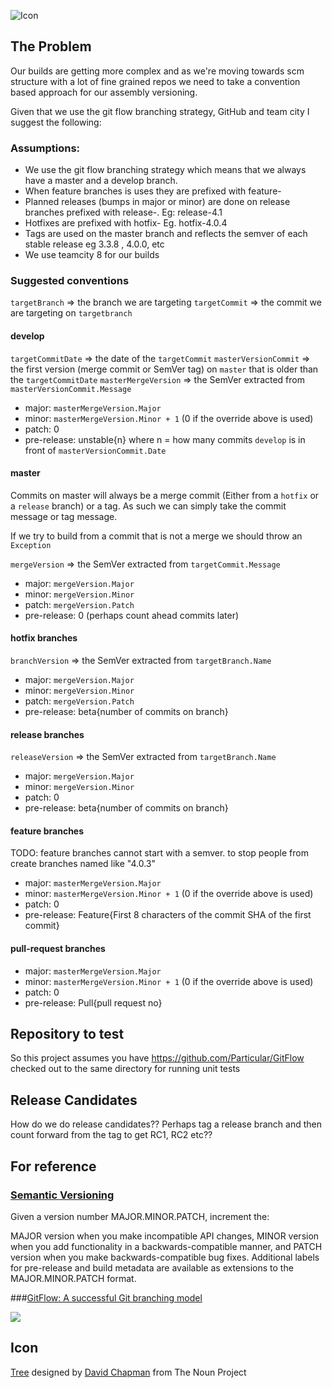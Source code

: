 ![Icon](https://raw.github.com/Particular/GitFlowVersion/master/Icon/package_icon.png)

## The Problem

Our builds are getting more complex and as we're moving towards scm structure with a lot of fine grained repos we need to take a convention based approach for our assembly versioning.

Given that we use the git flow branching strategy, GitHub and team city I suggest the following:

### Assumptions:

* We use the git flow branching strategy which means that we always have a master and a develop branch.
* When feature branches is uses they are prefixed with feature-
* Planned releases (bumps in major or minor) are done on release branches prefixed with release-. Eg: release-4.1
* Hotfixes are prefixed with hotfix- Eg. hotfix-4.0.4
* Tags are used on the master branch and reflects the semver of each stable release eg 3.3.8 , 4.0.0, etc
* We use teamcity 8 for our builds

### Suggested conventions

`targetBranch` => the branch we are targeting
`targetCommit` => the commit we are targeting on `targetbranch`

#### develop

`targetCommitDate` => the date of the `targetCommit`
`masterVersionCommit` => the first version (merge commit or SemVer tag) on `master` that is older than the `targetCommitDate`
`masterMergeVersion` => the SemVer extracted from `masterVersionCommit.Message`  

* major: `masterMergeVersion.Major`
* minor: `masterMergeVersion.Minor + 1` (0 if the override above is used)
* patch: 0
* pre-release: unstable{n} where n = how many commits `develop` is in front of `masterVersionCommit.Date`

#### master

Commits on master will always be a merge commit (Either from a `hotfix` or a `release` branch) or a tag. As such we can simply take the commit message or tag message.

If we try to build from a commit that is not a merge we should throw an `Exception`

`mergeVersion` => the SemVer extracted from `targetCommit.Message`  
 
* major: `mergeVersion.Major`
* minor: `mergeVersion.Minor`
* patch: `mergeVersion.Patch`
* pre-release: 0 (perhaps count ahead commits later)

#### hotfix branches

`branchVersion` => the SemVer extracted from `targetBranch.Name`  

* major: `mergeVersion.Major`
* minor: `mergeVersion.Minor`
* patch: `mergeVersion.Patch`
* pre-release: beta{number of commits on branch}

#### release branches

`releaseVersion` => the SemVer extracted from `targetBranch.Name`  

* major: `mergeVersion.Major`
* minor: `mergeVersion.Minor`
* patch: 0
* pre-release: beta{number of commits on branch}

#### feature  branches

TODO: feature branches cannot start with a semver. to stop people from create branches named like "4.0.3"

* major: `masterMergeVersion.Major`
* minor: `masterMergeVersion.Minor + 1` (0 if the override above is used)
* patch: 0
* pre-release: Feature{First 8 characters of the commit SHA of the first commit}

#### pull-request  branches


* major: `masterMergeVersion.Major`
* minor: `masterMergeVersion.Minor + 1` (0 if the override above is used)
* patch: 0
* pre-release: Pull{pull request no}


## Repository to test

So this project assumes you have https://github.com/Particular/GitFlow checked out to the same directory for running unit tests

## Release Candidates

How do we do release candidates?? Perhaps  tag a release branch and then count forward from the tag to get RC1, RC2 etc??



## For reference

### [Semantic Versioning](http://semver.org/)

Given a version number MAJOR.MINOR.PATCH, increment the:

MAJOR version when you make incompatible API changes,
MINOR version when you add functionality in a backwards-compatible manner, and
PATCH version when you make backwards-compatible bug fixes.
Additional labels for pre-release and build metadata are available as extensions to the MAJOR.MINOR.PATCH format.
 
###[GitFlow: A successful Git branching model](http://nvie.com/git-model/)
 
![](http://nvie.com/img/2009/12/Screen-shot-2009-12-24-at-11.32.03.png)

## Icon

<a href="http://thenounproject.com/noun/tree/#icon-No13389" target="_blank">Tree</a> designed by <a href="http://thenounproject.com/david.chapman" target="_blank">David Chapman</a> from The Noun Project
